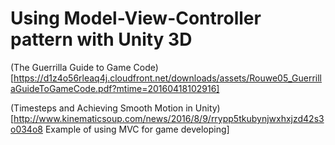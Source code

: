 # Using Model-View-Controller pattern with Unity 3D




(The Guerrilla Guide to Game Code)[https://d1z4o56rleaq4j.cloudfront.net/downloads/assets/Rouwe05_GuerrillaGuideToGameCode.pdf?mtime=20160418102916]

(Timesteps and Achieving Smooth Motion in Unity)[http://www.kinematicsoup.com/news/2016/8/9/rrypp5tkubynjwxhxjzd42s3o034o8
Example of using MVC for game developing]
